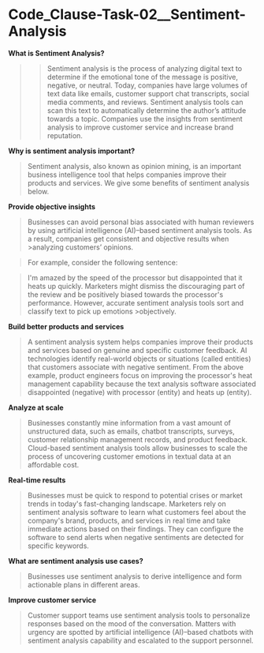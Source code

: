 # Code_Clause-Task-02__Sentiment-Analysis

**What is Sentiment Analysis?**

>>Sentiment analysis is the process of analyzing digital text to determine if the emotional tone of the message is positive, negative, or neutral. Today, companies have large volumes of text data like emails, customer support chat transcripts, social media comments, and reviews. Sentiment analysis tools can scan this text to automatically determine the author’s attitude towards a topic. Companies use the insights from sentiment analysis to improve customer service and increase brand reputation. 

**Why is sentiment analysis important?**

>Sentiment analysis, also known as opinion mining, is an important business intelligence tool that helps companies improve their products and services. We give some benefits of sentiment analysis below.

**Provide objective insights**

>Businesses can avoid personal bias associated with human reviewers by using artificial intelligence (AI)–based sentiment analysis tools. As a result, companies get consistent and objective results when >analyzing customers’ opinions.

>For example, consider the following sentence: 

>I'm amazed by the speed of the processor but disappointed that it heats up quickly. 
>Marketers might dismiss the discouraging part of the review and be positively biased towards the processor's performance. However, accurate sentiment analysis tools sort and classify text to pick up emotions >objectively.

**Build better products and services**

>A sentiment analysis system helps companies improve their products and services based on genuine and specific customer feedback. AI technologies identify real-world objects or situations (called entities) that customers associate with negative sentiment. From the above example, product engineers focus on improving the processor's heat management capability because the text analysis software associated disappointed (negative) with processor (entity) and heats up (entity).

**Analyze at scale**

>Businesses constantly mine information from a vast amount of unstructured data, such as emails, chatbot transcripts, surveys, customer relationship management records, and product feedback. Cloud-based sentiment analysis tools allow businesses to scale the process of uncovering customer emotions in textual data at an affordable cost. 

**Real-time results**

>Businesses must be quick to respond to potential crises or market trends in today's fast-changing landscape. Marketers rely on sentiment analysis software to learn what customers feel about the company's brand, products, and services in real time and take immediate actions based on their findings. They can configure the software to send alerts when negative sentiments are detected for specific keywords.

**What are sentiment analysis use cases?**

>Businesses use sentiment analysis to derive intelligence and form actionable plans in different areas.

**Improve customer service**
>Customer support teams use sentiment analysis tools to personalize responses based on the mood of the conversation. Matters with urgency are spotted by artificial intelligence (AI)–based chatbots with sentiment analysis capability and escalated to the support personnel.
